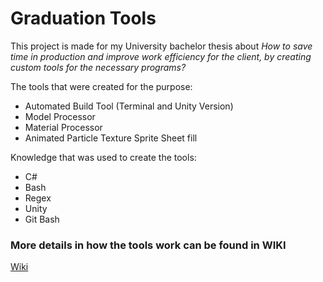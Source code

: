 # Graduation Tools

This project is made for my University bachelor thesis about *How to save time in production and improve work efficiency for the client, by creating custom tools for the necessary programs?*

The tools that were created for the purpose:
* Automated Build Tool (Terminal and Unity Version)
* Model Processor
* Material Processor
* Animated Particle Texture Sprite Sheet fill

Knowledge that was used to create the tools:
* C#
* Bash
* Regex
* Unity
* Git Bash

### More details in how the tools work can be found in WIKI
[Wiki](https://github.com/kaimelis/Graduation_Tools/wiki)
